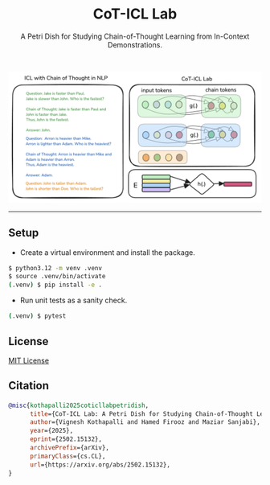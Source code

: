 <div align="center">
  <h1>CoT-ICL Lab</h1>
  <p> A Petri Dish for Studying Chain-of-Thought Learning from In-Context Demonstrations.
 </p>
</div>
<br>

![](assets/cot_icl_intro.png)

****************************************************************

## Setup

- Create a virtual environment and install the package.

```bash
$ python3.12 -m venv .venv
$ source .venv/bin/activate
(.venv) $ pip install -e .
```

- Run unit tests as a sanity check.

```bash
(.venv) $ pytest
```

## License

[MIT License](LICENSE)

## Citation

```bibtex
@misc{kothapalli2025coticllabpetridish,
      title={CoT-ICL Lab: A Petri Dish for Studying Chain-of-Thought Learning from In-Context Demonstrations}, 
      author={Vignesh Kothapalli and Hamed Firooz and Maziar Sanjabi},
      year={2025},
      eprint={2502.15132},
      archivePrefix={arXiv},
      primaryClass={cs.CL},
      url={https://arxiv.org/abs/2502.15132}, 
}
```